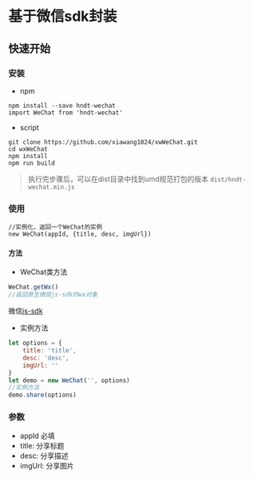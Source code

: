 # 基于微信sdk封装

## 快速开始

### 安装

* npm

``` 
npm install --save hndt-wechat
import WeChat from 'hndt-wechat'
```

* script

``` 
git clone https://github.com/xiawang1024/xwWeChat.git
cd wxWeChat
npm install
npm run build
```

> 执行完步骤后，可以在dist目录中找到umd规范打包的版本 `dist/hndt-wechat.min.js` 

### 使用

``` 
//实例化，返回一个WeChat的实例
new WeChat(appId, {title, desc, imgUrl})

```

#### 方法

* WeChat类方法

``` js
WeChat.getWx()
//返回原生微信js-sdk的wx对象
```

微信[js-sdk](https://developers.weixin.qq.com/doc/offiaccount/OA_Web_Apps/JS-SDK.html)

* 实例方法

``` js
let options = {
    title: 'title',
    desc: 'desc',
    imgUrl: ''
}
let demo = new WeChat('', options)
//实例方法
demo.share(options)
```

### 参数

* appId 必填
* title: 分享标题
* desc: 分享描述
* imgUrl: 分享图片
